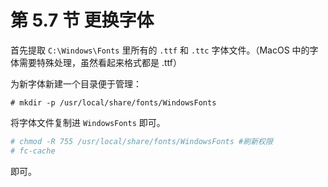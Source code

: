 # 第 5.7 节 更换字体

首先提取 `C:\Windows\Fonts` 里所有的 `.ttf` 和 `.ttc` 字体文件。（MacOS 中的字体需要特殊处理，虽然看起来格式都是 .ttf）

为新字体新建一个目录便于管理：

`# mkdir -p /usr/local/share/fonts/WindowsFonts`

将字体文件复制进 `WindowsFonts` 即可。

```sh
# chmod -R 755 /usr/local/share/fonts/WindowsFonts #刷新权限
# fc-cache
```

即可。
